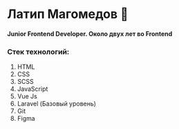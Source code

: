 # Латип Магомедов 👋
#### Junior Frontend Developer. Около двух лет во Frontend
### Стек технологий:
 1. HTML
 2. CSS
 3. SCSS
 4. JavaScript
 5. Vue Js
 6. Laravel (Базовый уровень)
 7. Git
 8. Figma 



